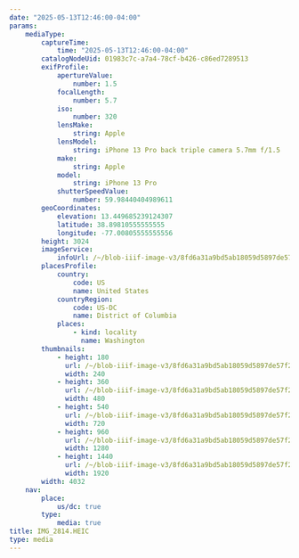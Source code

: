 ```yaml
---
date: "2025-05-13T12:46:00-04:00"
params:
    mediaType:
        captureTime:
            time: "2025-05-13T12:46:00-04:00"
        catalogNodeUid: 01983c7c-a7a4-78cf-b426-c86ed7289513
        exifProfile:
            apertureValue:
                number: 1.5
            focalLength:
                number: 5.7
            iso:
                number: 320
            lensMake:
                string: Apple
            lensModel:
                string: iPhone 13 Pro back triple camera 5.7mm f/1.5
            make:
                string: Apple
            model:
                string: iPhone 13 Pro
            shutterSpeedValue:
                number: 59.98440404989611
        geoCoordinates:
            elevation: 13.449685239124307
            latitude: 38.89810555555555
            longitude: -77.00805555555556
        height: 3024
        imageService:
            infoUrl: /~/blob-iiif-image-v3/8fd6a31a9bd5ab18059d5897de57f275cb51056e338cfb7bbfab5df58795ad46/info.json
        placesProfile:
            country:
                code: US
                name: United States
            countryRegion:
                code: US-DC
                name: District of Columbia
            places:
                - kind: locality
                  name: Washington
        thumbnails:
            - height: 180
              url: /~/blob-iiif-image-v3/8fd6a31a9bd5ab18059d5897de57f275cb51056e338cfb7bbfab5df58795ad46/full/240%2C180/0/default.jpg
              width: 240
            - height: 360
              url: /~/blob-iiif-image-v3/8fd6a31a9bd5ab18059d5897de57f275cb51056e338cfb7bbfab5df58795ad46/full/480%2C360/0/default.jpg
              width: 480
            - height: 540
              url: /~/blob-iiif-image-v3/8fd6a31a9bd5ab18059d5897de57f275cb51056e338cfb7bbfab5df58795ad46/full/720%2C540/0/default.jpg
              width: 720
            - height: 960
              url: /~/blob-iiif-image-v3/8fd6a31a9bd5ab18059d5897de57f275cb51056e338cfb7bbfab5df58795ad46/full/1280%2C960/0/default.jpg
              width: 1280
            - height: 1440
              url: /~/blob-iiif-image-v3/8fd6a31a9bd5ab18059d5897de57f275cb51056e338cfb7bbfab5df58795ad46/full/1920%2C1440/0/default.jpg
              width: 1920
        width: 4032
    nav:
        place:
            us/dc: true
        type:
            media: true
title: IMG_2814.HEIC
type: media
---
```


